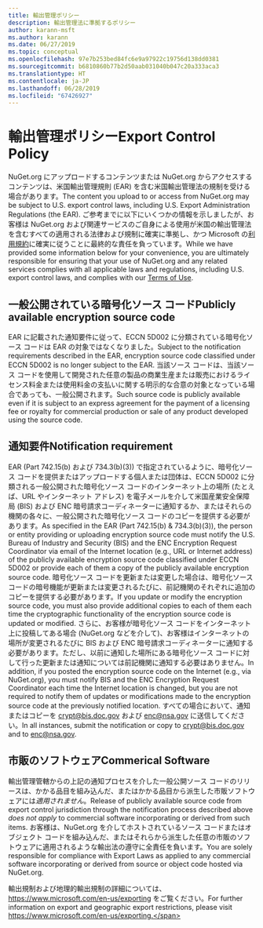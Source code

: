 ```yaml
---
title: 輸出管理ポリシー
description: 輸出管理法に準拠するポリシー
author: karann-msft
ms.author: karann
ms.date: 06/27/2019
ms.topic: conceptual
ms.openlocfilehash: 97e7b253bed84fc6e9a97922c19756d138dd0381
ms.sourcegitcommit: b6810860b77b2d50aab031040b047c20a333aca3
ms.translationtype: HT
ms.contentlocale: ja-JP
ms.lasthandoff: 06/28/2019
ms.locfileid: "67426927"
---
```

# <a name="export-control-policy"></a><span data-ttu-id="36282-103">輸出管理ポリシー</span><span class="sxs-lookup"><span data-stu-id="36282-103">Export Control Policy</span></span>

<span data-ttu-id="36282-104">NuGet.org にアップロードするコンテンツまたは NuGet.org からアクセスするコンテンツは、米国輸出管理規則 (EAR) を含む米国輸出管理法の規制を受ける場合があります。</span><span class="sxs-lookup"><span data-stu-id="36282-104">The content you upload to or access from NuGet.org may be subject to U.S. export control laws, including U.S. Export Administration Regulations (the EAR).</span></span>  <span data-ttu-id="36282-105">ご参考までに以下にいくつかの情報を示しましたが、お客様は NuGet.org および関連サービスのご自身による使用が米国の輸出管理法を含むすべての適用される法律および規制に確実に準拠し、かつ Microsoft の[利用規約](https://www.nuget.org/policies/Terms)に確実に従うことに最終的な責任を負っています。</span><span class="sxs-lookup"><span data-stu-id="36282-105">While we have provided some information below for your convenience, you are ultimately responsible for ensuring that your use of NuGet.org and any related services complies with all applicable laws and regulations, including U.S. export control laws, and complies with our [Terms of Use](https://www.nuget.org/policies/Terms).</span></span>

## <a name="publicly-available-encryption-source-code"></a><span data-ttu-id="36282-106">一般公開されている暗号化ソース コード</span><span class="sxs-lookup"><span data-stu-id="36282-106">Publicly available encryption source code</span></span>

<span data-ttu-id="36282-107">EAR に記載された通知要件に従って、ECCN 5D002 に分類されている暗号化ソース コードは EAR の対象ではなくなりました。</span><span class="sxs-lookup"><span data-stu-id="36282-107">Subject to the notification requirements described in the EAR, encryption source code classified under ECCN 5D002 is no longer subject to the EAR.</span></span>  <span data-ttu-id="36282-108">当該ソース コードは、当該ソース コードを使用して開発された任意の製品の商業生産または販売におけるライセンス料金または使用料金の支払いに関する明示的な合意の対象となっている場合であっても、一般公開されます。</span><span class="sxs-lookup"><span data-stu-id="36282-108">Such source code is publicly available even if it is subject to an express agreement for the payment of a licensing fee or royalty for commercial production or sale of any product developed using the source code.</span></span>

## <a name="notification-requirement"></a><span data-ttu-id="36282-109">通知要件</span><span class="sxs-lookup"><span data-stu-id="36282-109">Notification requirement</span></span>

<span data-ttu-id="36282-110">EAR (Part 742.15(b) および 734.3(b)(3)) で指定されているように、暗号化ソース コードを提供またはアップロードする個人または団体は、ECCN 5D002 に分類される一般公開された暗号化ソース コードのインターネット上の場所 (たとえば、URL やインターネット アドレス) を電子メールを介して米国産業安全保障局 (BIS) および ENC 暗号請求コーディネーターに通知するか、またはそれらの機関の各々に、一般公開された暗号化ソース コードのコピーを提供する必要があります。</span><span class="sxs-lookup"><span data-stu-id="36282-110">As specified in the EAR (Part 742.15(b) & 734.3(b)(3)), the person or entity providing or uploading encryption source code must notify the U.S. Bureau of Industry and Security (BIS) and the ENC Encryption Request Coordinator via email of the Internet location (e.g., URL or Internet address) of the publicly available encryption source code classified under ECCN 5D002 or provide each of them a copy of the publicly available encryption source code.</span></span> <span data-ttu-id="36282-111">暗号化ソース コードを更新または変更した場合は、暗号化ソース コードの暗号機能が更新または変更されるたびに、前記機関のそれぞれに追加のコピーを提供する必要があります。</span><span class="sxs-lookup"><span data-stu-id="36282-111">If you update or modify the encryption source code, you must also provide additional copies to each of them each time the cryptographic functionality of the encryption source code is updated or modified.</span></span> <span data-ttu-id="36282-112">さらに、お客様が暗号化ソース コードをインターネット上に投稿してある場合 (NuGet.org などを介して)、お客様はインターネットの場所が変更されるたびに BIS および ENC 暗号請求コーディネーターに通知する必要があります。ただし、以前に通知した場所にある暗号化ソース コードに対して行った更新または通知については前記機関に通知する必要はありません。</span><span class="sxs-lookup"><span data-stu-id="36282-112">In addition, if you posted the encryption source code on the Internet (e.g., via NuGet.org), you must notify BIS and the ENC Encryption Request Coordinator each time the Internet location is changed, but you are not required to notify them of updates or modifications made to the encryption source code at the previously notified location.</span></span> <span data-ttu-id="36282-113">すべての場合において、通知またはコピーを crypt@bis.doc.gov および enc@nsa.gov に送信してください。</span><span class="sxs-lookup"><span data-stu-id="36282-113">In all instances, submit the notification or copy to crypt@bis.doc.gov and to enc@nsa.gov.</span></span>

## <a name="commerical-software"></a><span data-ttu-id="36282-114">市販のソフトウェア</span><span class="sxs-lookup"><span data-stu-id="36282-114">Commerical Software</span></span>

<span data-ttu-id="36282-115">輸出管理管轄からの上記の通知プロセスを介した一般公開ソース コードのリリースは、かかる品目を組み込んだ、またはかかる品目から派生した市販ソフトウェアには*適用されません*。</span><span class="sxs-lookup"><span data-stu-id="36282-115">Release of publicly available source code from export control jurisdiction through the notification process described above *does not apply* to commercial software incorporating or derived from such items.</span></span>  <span data-ttu-id="36282-116">お客様は、NuGet.org を介してホストされているソース コードまたはオブジェクト コードを組み込んだ、またはそれらから派生した任意の市販のソフトウェアに適用されるような輸出法の遵守に全責任を負います。</span><span class="sxs-lookup"><span data-stu-id="36282-116">You are solely responsible for compliance with Export Laws as applied to any commercial software incorporating or derived from source or object code hosted via NuGet.org.</span></span>

<span data-ttu-id="36282-117">輸出規制および地理的輸出規制の詳細については、 https://www.microsoft.com/en-us/exporting をご覧ください。</span><span class="sxs-lookup"><span data-stu-id="36282-117">For further information on export and geographic export restrictions, please visit https://www.microsoft.com/en-us/exporting.</span></span>
